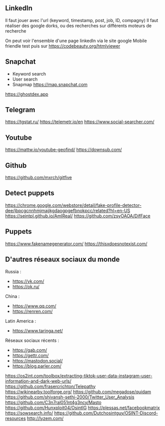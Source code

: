 
## LinkedIn
Il faut jouer avec l'url (keyword, timestamp, post, job, ID, compagny)
Il faut réaliser des google dorks, ou des recherches sur différents moteurs de recherche

On peut voir l'ensemble d'une page linkedIn via le site google Mobile friendle test puis sur https://codebeauty.org/htmlviewer

## Snapchat
- Keyword search
- User search
- Snapmap https://map.snapchat.com

https://ghostdex.app


## Telegram
https://tgstat.ru/
https://telemetr.io/en
https://www.social-searcher.com/

## Youtube
https://mattw.io/youtube-geofind/
https://downsub.com/

## Github
https://github.com/mxrch/gitfive

## Detect puppets
https://chrome.google.com/webstore/detail/fake-profile-detector-dee/jbpcgcnnhmjmajjkgdaogpgefbnokpcc/related?hl=en-US
https://seintpl.github.io/AmIReal/
https://github.com/zsyOAOA/DifFace

## Puppets
https://www.fakenamegenerator.com/
https://thisxdoesnotexist.com/

## D'autres réseaux sociaux du monde

Russia : 
- https://vk.com/
- https://ok.ru/

China :
- https://www.qq.com/
- https://renren.com/

Latin America :
- https://www.taringa.net/

Réseaux sociaux récents :
- https://gab.com/
- https://gettr.com/
- https://mastodon.social/
- https://blog.parler.com/



https://os2int.com/toolbox/extracting-tiktok-user-data-instagram-user-information-and-dark-web-urls/
https://github.com/frasercrichton/Telepathy
https://wikinearby.toolforge.org/
https://github.com/megadose/quidam
https://github.com/shivansh-sethi-2000/Twitter_User_Analysis
https://github.com/C3n7ral051nt4g3ncy/Masto
https://github.com/Hunxploit04/OsintIG
https://plessas.net/facebookmatrix
https://sowsearch.info/
https://github.com/Dutchosintguy/OSINT-Discord-resources
http://lyzem.com/